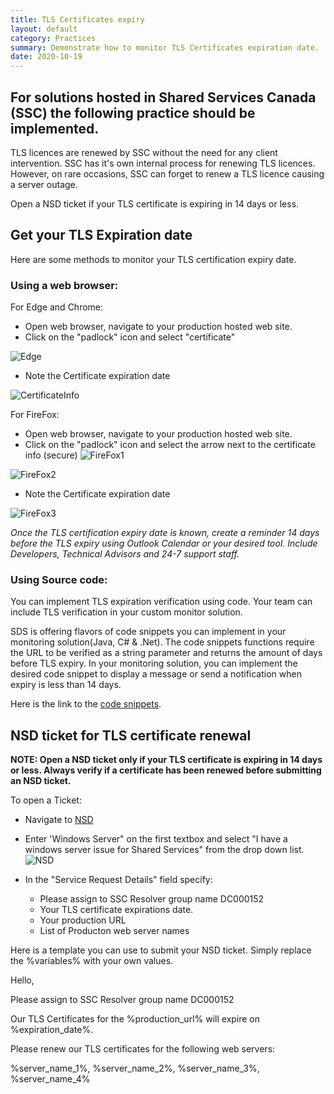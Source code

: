 ```yaml
---
title: TLS Certificates expiry
layout: default
category: Practices
summary: Demonstrate how to monitor TLS Certificates expiration date.
date: 2020-10-19
---
```


## For solutions hosted in Shared Services Canada (SSC) the following practice should be implemented.

TLS licences are renewed by SSC without the need for any client intervention. SSC has it's own internal process for renewing TLS licences. However, on rare occasions, SSC can forget to renew a TLS licence causing a server outage.

Open a NSD ticket if your TLS certificate is expiring in 14 days or less.

## Get your TLS Expiration date

Here are some methods to monitor your TLS certification expiry date.

### Using a web browser:

For Edge and Chrome:

* Open web browser, navigate to your production hosted web site.
* Click on the "padlock" icon and select "certificate"

![Edge](../assets/TLSExpiration/MSEdge_Licence.jpg)

* Note the Certificate expiration date

![CertificateInfo](../assets/TLSExpiration/Browser_LicenceInfo.jpg)

For FireFox:

* Open web browser, navigate to your production hosted web site.
* Click on the "padlock" icon and select the arrow next to the certificate info (secure)
![FireFox1](../assets/TLSExpiration/Firefox_Licence.jpg)

![FireFox2](../assets/TLSExpiration/Firefox_Licence_2.jpg)

* Note the Certificate expiration date

![FireFox3](../assets/TLSExpiration/Firefox_Licence_3.jpg)

*Once the TLS certification expiry date is known, create a reminder 14 days before the TLS expiry using Outlook Calendar or your desired tool. Include Developers, Technical Advisors and 24-7 support staff.*

### Using Source code:

You can implement TLS expiration verification using code. Your team can include TLS verification in your custom monitor solution.

SDS is offering  flavors of code snippets you can implement in your monitoring solution(Java, C# & .Net).
The code snippets functions require the URL to be verified as a string parameter and returns the amount of days before TLS expiry.
In your monitoring solution, you can implement the desired code snippet to display a message or send a notification when expiry is less than 14 days.

Here is the link to the [code snippets](https://gccode.ssc-spc.gc.ca/iitb-dgiit/sds/devcop-code-snippets/-/snippets "code snippets").

## NSD ticket for TLS certificate renewal

**NOTE: Open a NSD ticket only if your TLS certificate is expiring in 14 days or less. Always verify if a certificate has been renewed before submitting an NSD ticket.**

To open a Ticket:

* Navigate to [NSD](http://srmis-sigdi-iagent.prv/ "NSD")
* Enter 'Windows Server" on the first textbox and select "I have a windows server issue for Shared Services" from the drop down list.
![NSD](../assets/TLSExpiration/NSD.PNG)

* In the "Service Request Details" field specify:
  * Please assign to SSC Resolver group name DC000152
  * Your TLS certificate expirations date.
  * Your production URL
  * List of Producton web server names

Here is a template you can use to submit your NSD ticket. Simply replace the %variables% with your own values.
 
Hello,

Please assign to SSC Resolver group name DC000152

Our TLS Certificates for the %production_url% will expire on %expiration_date%.

Please renew our TLS certificates for the following web servers:

%server_name_1%, %server_name_2%, %server_name_3%, %server_name_4%

